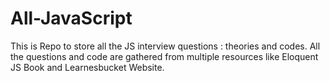 # All-JavaScript
 This is Repo to store all the JS interview questions : theories and codes. All the questions and code are gathered from multiple resources like Eloquent JS Book and Learnesbucket Website.

